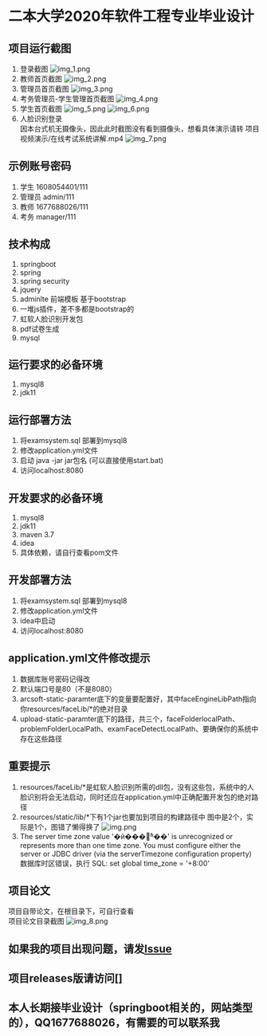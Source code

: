 # 二本大学2020年软件工程专业毕业设计
## 项目运行截图
1. 登录截图
    ![img_1.png](img_1.png)
2. 教师首页截图
    ![img_2.png](img_2.png)
3. 管理员首页截图
    ![img_3.png](img_3.png)
4. 考务管理员-学生管理首页截图
    ![img_4.png](img_4.png)
5. 学生首页截图
    ![img_5.png](img_5.png)
    ![img_6.png](img_6.png)
6. 人脸识别登录<br>
    因本台式机无摄像头，因此此时截图没有看到摄像头，想看具体演示请转 项目视频演示/在线考试系统讲解.mp4
    ![img_7.png](img_7.png)
## 示例账号密码
1. 学生 1608054401/111
2. 管理员 admin/111
3. 教师 1677688026/111
4. 考务 manager/111
## 技术构成
1. springboot
2. spring
3. spring security
4. jquery
5. adminlte 前端模板 基于bootstrap
6. 一堆js插件，差不多都是bootstrap的
7. 虹软人脸识别开发包
8. pdf试卷生成
9. mysql
## 运行要求的必备环境
1. mysql8
2. jdk11
## 运行部署方法
1. 将examsystem.sql 部署到mysql8
2. 修改application.yml文件
3. 启动 java -jar jar包名      (可以直接使用start.bat)
4. 访问localhost:8080
## 开发要求的必备环境
1. mysql8
2. jdk11
3. maven 3.7
4. idea
5. 具体依赖，请自行查看pom文件
## 开发部署方法
1. 将examsystem.sql 部署到mysql8
2. 修改application.yml文件
3. idea中启动
4. 访问localhost:8080
## application.yml文件修改提示
1. 数据库账号密码记得改
2. 默认端口号是80（不是8080）
3. arcsoft-static-paramter底下的变量要配置好，其中faceEngineLibPath指向你resources/faceLib/*的绝对目录
4. upload-static-paramter底下的路径，共三个，faceFolderlocalPath、problemFolderLocalPath、examFaceDetectLocalPath、要确保你的系统中存在这些路径
## 重要提示
1. resources/faceLib/*是虹软人脸识别所需的dll包，没有这些包，系统中的人脸识别将会无法启动，同时还应在application.yml中正确配置开发包的绝对路径
2. resources/static/lib/*下有1个jar也要加到项目的构建路径中 图中是2个，实际是1个，图错了懒得换了
   ![img.png](img.png)
3. The server time zone value '�й���׼ʱ��' is unrecognized or represents more than one time zone. You must configure either the server or JDBC driver (via the serverTimezone configuration property)<br>
    数据库时区错误，执行 SQL: set global time_zone = '+8:00'

## 项目论文
项目自带论文，在根目录下，可自行查看<br>项目论文目录截图
![img_8.png](img_8.png)
## 如果我的项目出现问题，请发[Issue](https://gitee.com/WangZhenCoder/examsystem/issues)
## 项目releases版请访问[]
## 本人长期接毕业设计（springboot相关的，网站类型的），QQ1677688026，有需要的可以联系我


